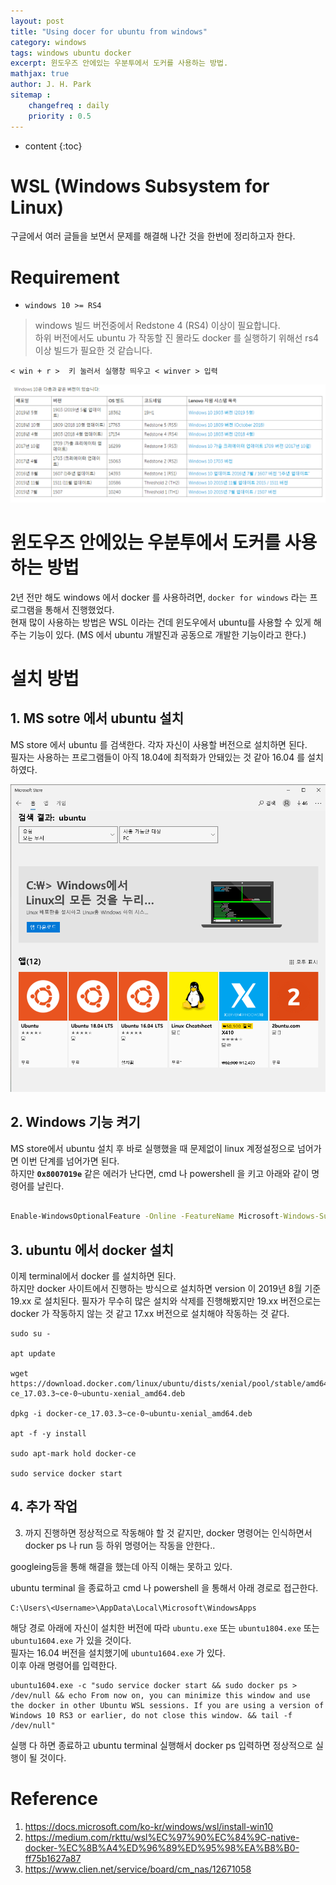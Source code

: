 ```yaml
---
layout: post
title: "Using docer for ubuntu from windows"
category: windows
tags: windows ubuntu docker
excerpt: 윈도우즈 안에있는 우분투에서 도커를 사용하는 방법.
mathjax: true
author: J. H. Park
sitemap :
    changefreq : daily
    priority : 0.5
---
```


* content
{:toc}

# WSL (Windows Subsystem for Linux)

구글에서 여러 글들을 보면서 문제를 해결해 나간 것을 한번에 정리하고자 한다.  


# Requirement

* `windows 10 >= RS4` 

> windows 빌드 버전중에서 Redstone 4 (RS4) 이상이 필요합니다.  
하위 버전에서도 ubuntu 가 작동할 진 몰라도 docker 를 실행하기 위해선 rs4 이상 빌드가 필요한 것 같습니다. 
```
< win + r >  키 눌러서 실행창 띄우고 < winver > 입력 
```

![](https://github.com/Park-Ju-hyeong/Park-Ju-hyeong.github.io/blob/master/_posts/2019_08_images/windows_version.PNG?raw=true)

# 윈도우즈 안에있는 우분투에서 도커를 사용하는 방법  
  
2년 전만 해도 windows 에서 docker 를 사용하려면, `docker for windows` 라는 프로그램을 통해서 진행했었다.  
현재 많이 사용하는 방법은 WSL 이라는 건데 윈도우에서 ubuntu를 사용할 수 있게 해주는 기능이 있다. (MS 에서 ubuntu 개발진과 공동으로 개발한 기능이라고 한다.)  


# 설치 방법

## 1. MS sotre 에서 ubuntu 설치

MS store 에서 ubuntu 를 검색한다. 각자 자신이 사용할 버전으로 설치하면 된다.  
필자는 사용하는 프로그램들이 아직 18.04에 최적화가 안돼있는 것 같아 16.04 를 설치하였다.  

![](https://github.com/Park-Ju-hyeong/Park-Ju-hyeong.github.io/blob/master/_posts/2019_08_images/ms_sotre_ubuntu.PNG?raw=true)


## 2. Windows 기능 켜기  

MS store에서 ubuntu 설치 후 바로 실행했을 때 문제없이 linux 계정설정으로 넘어가면 이번 단계를 넘어가면 된다.  
하지만 __`0x8007019e`__ 같은 에러가 난다면, cmd 나 powershell 을 키고 아래와 같이 명령어를 날린다.  


```cmd

Enable-WindowsOptionalFeature -Online -FeatureName Microsoft-Windows-Subsystem-Linux

```

## 3. ubuntu 에서 docker 설치 

이제 terminal에서 docker 를 설치하면 된다.  
하지만 docker 사이트에서 진행하는 방식으로 설치하면 version 이 2019년 8월 기준 19.xx 로 설치된다.  필자가 무수히 많은 설치와 삭제를 진행해봤지만 19.xx 버전으로는 docker 가 작동하지 않는 것 같고 17.xx 버전으로 설치해야 작동하는 것 같다.  

```
sudo su -

apt update

wget https://download.docker.com/linux/ubuntu/dists/xenial/pool/stable/amd64/docker-ce_17.03.3~ce-0~ubuntu-xenial_amd64.deb

dpkg -i docker-ce_17.03.3~ce-0~ubuntu-xenial_amd64.deb

apt -f -y install

sudo apt-mark hold docker-ce

sudo service docker start
```

## 4. 추가 작업

3. 까지 진행하면 정상적으로 작동해야 할 것 같지만, docker 명령어는 인식하면서 docker ps 나 run 등 하위 명령어는 작동을 안한다..  

googleing등을 통해 해결을 했는데 아직 이해는 못하고 있다.  

ubuntu terminal 을 종료하고 cmd 나 powershell 을 통해서 아래 경로로 접근한다.  
```
C:\Users\<Username>\AppData\Local\Microsoft\WindowsApps
```
해당 경로 아래에 자신이 설치한 버전에 따라 `ubuntu.exe` 또는  `ubuntu1804.exe` 또는 `ubuntu1604.exe` 가 있을 것이다.  
필자는 16.04 버전을 설치했기에 `ubuntu1604.exe` 가 있다.  
이후 아래 명령어를 입력한다. 

```
ubuntu1604.exe -c "sudo service docker start && sudo docker ps > /dev/null && echo From now on, you can minimize this window and use the docker in other Ubuntu WSL sessions. If you are using a version of Windows 10 RS3 or earlier, do not close this window. && tail -f /dev/null"
```
실행 다 하면 종료하고 ubuntu terminal 실행해서 docker ps 입력하면 정상적으로 실행이 될 것이다.

# Reference

1. https://docs.microsoft.com/ko-kr/windows/wsl/install-win10
1. https://medium.com/rkttu/wsl%EC%97%90%EC%84%9C-native-docker-%EC%8B%A4%ED%96%89%ED%95%98%EA%B8%B0-ff75b1627a87  
1. https://www.clien.net/service/board/cm_nas/12671058  
